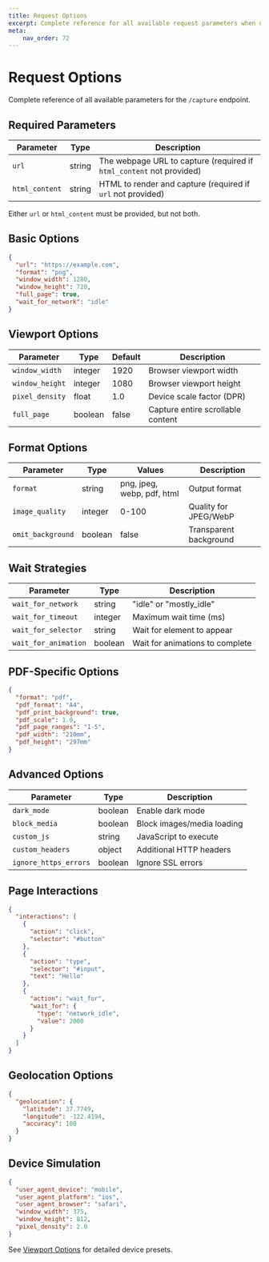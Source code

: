```yaml
---
title: Request Options
excerpt: Complete reference for all available request parameters when using the Pixashot API, including viewport settings, format options, and interaction controls.
meta:
    nav_order: 72
---
```


# Request Options

Complete reference of all available parameters for the `/capture` endpoint.

## Required Parameters

| Parameter | Type | Description |
|-----------|------|-------------|
| `url` | string | The webpage URL to capture (required if `html_content` not provided) |
| `html_content` | string | HTML to render and capture (required if `url` not provided) |

Either `url` or `html_content` must be provided, but not both.

## Basic Options

```json
{
  "url": "https://example.com",
  "format": "png",
  "window_width": 1280,
  "window_height": 720,
  "full_page": true,
  "wait_for_network": "idle"
}
```

## Viewport Options

| Parameter | Type | Default | Description |
|-----------|------|---------|-------------|
| `window_width` | integer | 1920 | Browser viewport width |
| `window_height` | integer | 1080 | Browser viewport height |
| `pixel_density` | float | 1.0 | Device scale factor (DPR) |
| `full_page` | boolean | false | Capture entire scrollable content |

## Format Options

| Parameter | Type | Values | Description |
|-----------|------|--------|-------------|
| `format` | string | png, jpeg, webp, pdf, html | Output format |
| `image_quality` | integer | 0-100 | Quality for JPEG/WebP |
| `omit_background` | boolean | false | Transparent background |

## Wait Strategies

| Parameter | Type | Description |
|-----------|------|-------------|
| `wait_for_network` | string | "idle" or "mostly_idle" |
| `wait_for_timeout` | integer | Maximum wait time (ms) |
| `wait_for_selector` | string | Wait for element to appear |
| `wait_for_animation` | boolean | Wait for animations to complete |

## PDF-Specific Options

```json
{
  "format": "pdf",
  "pdf_format": "A4",
  "pdf_print_background": true,
  "pdf_scale": 1.0,
  "pdf_page_ranges": "1-5",
  "pdf_width": "210mm",
  "pdf_height": "297mm"
}
```

## Advanced Options

| Parameter | Type | Description |
|-----------|------|-------------|
| `dark_mode` | boolean | Enable dark mode |
| `block_media` | boolean | Block images/media loading |
| `custom_js` | string | JavaScript to execute |
| `custom_headers` | object | Additional HTTP headers |
| `ignore_https_errors` | boolean | Ignore SSL errors |

## Page Interactions

```json
{
  "interactions": [
    {
      "action": "click",
      "selector": "#button"
    },
    {
      "action": "type",
      "selector": "#input",
      "text": "Hello"
    },
    {
      "action": "wait_for",
      "wait_for": {
        "type": "network_idle",
        "value": 2000
      }
    }
  ]
}
```

## Geolocation Options

```json
{
  "geolocation": {
    "latitude": 37.7749,
    "longitude": -122.4194,
    "accuracy": 100
  }
}
```

## Device Simulation

```json
{
  "user_agent_device": "mobile",
  "user_agent_platform": "ios",
  "user_agent_browser": "safari",
  "window_width": 375,
  "window_height": 812,
  "pixel_density": 2.0
}
```

See [Viewport Options](../capture-options/viewport-options.md) for detailed device presets.